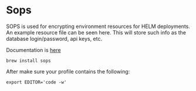 # Sops

SOPS is used for encrypting environment resources for HELM deployments. An example resource file can be seen here. This
will store such info as the database login/password, api keys, etc.

Documentation is [here](https://github.com/mozilla/sops)

```shell
brew install sops
```

After make sure your profile contains the following:

```shell
export EDITOR='code -w'
```

